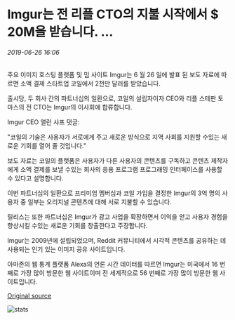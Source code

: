 # Imgur는 전 리플 CTO의 지불 시작에서 $ 20M을 받습니다. ...

###### 2019-06-26 16:06

주요 이미지 호스팅 플랫폼 및 밈 사이트 Imgur는 6 월 26 일에 발표 된 보도 자료에 따르면 소액 결제 스타트업 코일에서 2천만 달러를 받았습니다.

출시당, 두 회사 간의 파트너십의 일환으로, 코일의 설립자이자 CEO와 리플 스테판 토마스의 전 CTO는 Imgur의 이사회에 합류합니다.

Imgur CEO 앨런 샤프 댓글:

"코일의 기술은 사용자가 서로에게 주고 새로운 방식으로 지역 사회를 지원할 수있는 새로운 기회를 열어 줄 것입니다."

보도 자료는 코일의 플랫폼은 사용자가 다른 사용자의 콘텐츠를 구독하고 콘텐츠 제작자에게 소액 결제를 보낼 수있는 회사의 응용 프로그램 프로그래밍 인터페이스를 사용할 수 있다고 설명합니다.

이번 파트너십의 일환으로 프리미엄 멤버십과 코일 가입을 결정한 Imgur의 3억 명의 사용자 중 일부는 오리지널 콘텐츠에 대해 서로 지불할 수 있습니다.

릴리스는 또한 파트너십은 Imgur가 광고 사업을 확장하면서 이익을 얻고 사용자 경험을 향상시킬 수있는 새로운 기회를 창출한다고 주장합니다.

Imgur는 2009년에 설립되었으며, Reddit 커뮤니티에서 시각적 콘텐츠를 공유하는 데 사용되는 인기 있는 이미지 공유 사이트입니다.

아마존의 웹 통계 플랫폼 Alexa의 언론 시간 데이터를 따르면 Imgur는 미국에서 16 번째로 가장 많이 방문한 웹 사이트이며 전 세계적으로 56 번째로 가장 많이 방문한 웹 사이트입니다.

[Original source](https://cointelegraph.com/news/imgur-receives-20m-from-ex-ripple-ctos-payments-startup)

![stats](https://c.statcounter.com/11760860/0/a89fa40b/1/ "stats")